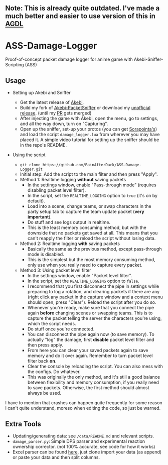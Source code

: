 ## Note: This is already quite outdated. I've made a much better and easier to use version of this in [AGDL](https://github.com/RainAfterDark/AGDL)

# ASS-Damage-Logger
Proof-of-concept packet damage logger for anime game with Akebi-Sniffer-Scripting (ASS)

## Usage
- Setting up Akebi and Sniffer
  - Get the latest release of [Akebi](https://github.com/Akebi-Group/Akebi-GC).
  - Build my fork of [Akebi-PacketSniffer](https://github.com/RainAfterDark/Akebi-PacketSniffer) or download my [unofficial release](https://github.com/RainAfterDark/Akebi-PacketSniffer/releases). (until my [PR](https://github.com/Akebi-Group/Akebi-PacketSniffer/pull/10) gets merged)
  - After injecting the game with Akebi, open the menu, go to settings, and all the way down, turn on "Capturing".
  - Open up the sniffer, set-up your protos (you can get [Sorapointa's](https://github.com/Sorapointa/Sorapointa-Protos)) and load the script `damage_logger.lua` from wherever you may have placed it. A simple video tutorial for setting up the sniffer should be in the repo's README.
  
- Using the script
  - `git clone https://github.com/RainAfterDark/ASS-Damage-Logger.git`
  - Initial step: Add the script to the main filter and then press "Apply".
  - Method 1: Realtime logging **without** saving packets
    - In the settings window, enable "Pass-through mode" (requires disabling packet level filter).
    - In the script, set the `REALTIME_LOGGING` option to `true` (it's on by default).
    - Load into a scene, change teams, or swap characters in the party setup tab to capture the team update packet (**very important**).
    - Do stuff and see logs output in realtime.
    - This is the least memory consuming method, but with the downside that no packets get saved at all. This means that you can't reapply the filter or reload the script without losing data.
  - Method 2: Realtime logging **with** saving packets
    - Basically the same as the previous method, except pass-through mode is disabled.
    - This is the simplest but the most memory consuming method, only use when you really need to capture every packet.
  - Method 3: Using packet level filter
    - In the settings window, enable "Packet level filter".
    - In the script, set the `REALTIME_LOGGING` option to `false`.
    - I recommend that you first disconnect the pipe in settings while preparing to log a rotation, and clearing packets if there are any (right click any packet in the capture window and a context menu should open, press "Clear"). Reload the script after you do so.
    - Whenever you're ready, make sure that you connect the pipe again **before** changing scenes or swapping teams. This is to capture the packet telling the server the characters you're using, which the script needs.
    - Do stuff once you're connected.
    - You can disconnect the pipe again now (to save memory). To actually "log" the damage, first **disable** packet level filter and then press apply.
    - From here you can clear your saved packets again to save memory and do it over again. Remember to turn packet level filter back **on**.
    - Clear the console by reloading the script. You can also mess with the configs. Do whatever.
    - This was originally the only method, and it's still a good balance between flexibility and memory consumption, if you really need to save packets. Otherwise, the first method should almost always be used.
  
I have to mention that crashes can happen quite frequently for some reason I can't quite understand, moreso when editing the code, so just be warned.
  
## Extra Tools
- Updating/generating data: see `/data/README.md` and relevant scripts.
- `damage_parser.py`: Simple DPS parser and experimental reaction ownership corrector. (not 100% accurate, see code for how it works)
- Excel parser can be found [here](https://docs.google.com/spreadsheets/d/10rxAk7O8MLHZt5jacCHQrdzfP2-hOh-kk7TWJDj71sM/edit?usp=sharing), just clone import your data (as append) or paste your data and then split columns.
 
